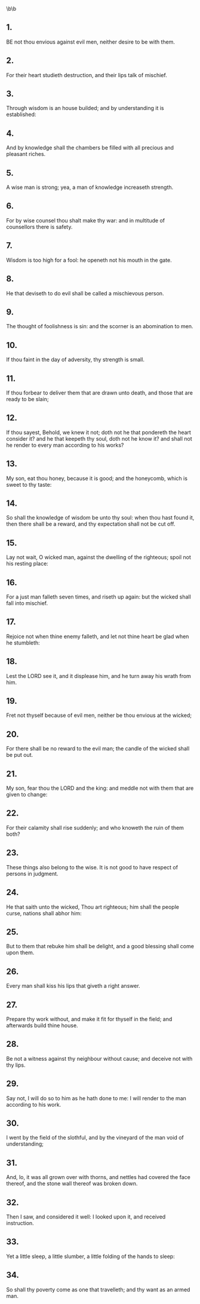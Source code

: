 \b\b
## 1.
BE not thou envious against evil men, neither desire to be with them.
## 2.
For their heart studieth destruction, and their lips talk of mischief.
## 3.
Through wisdom is an house builded; and by understanding it is established:
## 4.
And by knowledge shall the chambers be filled with all precious and pleasant riches.
## 5.
A wise man is strong; yea, a man of knowledge increaseth strength.
## 6.
For by wise counsel thou shalt make thy war: and in multitude of counsellors there is safety.
## 7.
Wisdom is too high for a fool: he openeth not his mouth in the gate.
## 8.
He that deviseth to do evil shall be called a mischievous person.
## 9.
The thought of foolishness is sin: and the scorner is an abomination to men.
## 10.
If thou faint in the day of adversity, thy strength is small.
## 11.
If thou forbear to deliver them that are drawn unto death, and those that are ready to be slain;
## 12.
If thou sayest, Behold, we knew it not; doth not he that pondereth the heart consider it?  and he that keepeth thy soul, doth not he know it?  and shall not he render to every man according to his works?
## 13.
My son, eat thou honey, because it is good; and the honeycomb, which is sweet to thy taste:
## 14.
So shall the knowledge of wisdom be unto thy soul: when thou hast found it, then there shall be a reward, and thy expectation shall not be cut off.
## 15.
Lay not wait, O wicked man, against the dwelling of the righteous; spoil not his resting place:
## 16.
For a just man falleth seven times, and riseth up again: but the wicked shall fall into mischief.
## 17.
Rejoice not when thine enemy falleth, and let not thine heart be glad when he stumbleth:
## 18.
Lest the LORD see it, and it displease him, and he turn away his wrath from him.
## 19.
Fret not thyself because of evil men, neither be thou envious at the wicked;
## 20.
For there shall be no reward to the evil man; the candle of the wicked shall be put out.
## 21.
My son, fear thou the LORD and the king: and meddle not with them that are given to change:
## 22.
For their calamity shall rise suddenly; and who knoweth the ruin of them both?
## 23.
These things also belong to the wise.  It is not good to have respect of persons in judgment.
## 24.
He that saith unto the wicked, Thou art righteous; him shall the people curse, nations shall abhor him:
## 25.
But to them that rebuke him shall be delight, and a good blessing shall come upon them.
## 26.
Every man shall kiss his lips that giveth a right answer.
## 27.
Prepare thy work without, and make it fit for thyself in the field; and afterwards build thine house.
## 28.
Be not a witness against thy neighbour without cause; and deceive not with thy lips.
## 29.
Say not, I will do so to him as he hath done to me: I will render to the man according to his work.
## 30.
I went by the field of the slothful, and by the vineyard of the man void of understanding;
## 31.
And, lo, it was all grown over with thorns, and nettles had covered the face thereof, and the stone wall thereof was broken down.
## 32.
Then I saw, and considered it well: I looked upon it, and received instruction.
## 33.
Yet a little sleep, a little slumber, a little folding of the hands to sleep:
## 34.
So shall thy poverty come as one that travelleth; and thy want as an armed man.
